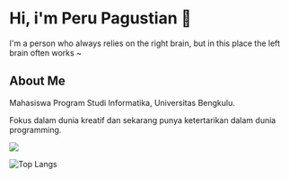 <h1>Hi, i'm Peru Pagustian 👋</h1> 

<p>I'm a person who always relies on the right brain, but in this place the left brain often works ~</p>

<h2>About Me</h2>
<p>Mahasiswa Program Studi Informatika, Universitas Bengkulu.</p>
<p>Fokus dalam dunia kreatif dan sekarang punya ketertarikan dalam dunia programming.</p>

<img src="https://github-readme-stats.vercel.app/api/top-langs/?username=ruuian"/>

![Top Langs](https://github-readme-stats.vercel.app/api/top-langs/?username=ruuian)

<!--
**ruuian/ruuian** is a ✨ _special_ ✨ repository because its `README.md` (this file) appears on your GitHub profile.

Here are some ideas to get you started:

- 🔭 I’m currently working on ...
- 🌱 I’m currently learning ...
- 👯 I’m looking to collaborate on ...
- 🤔 I’m looking for help with ...
- 💬 Ask me about ...
- 📫 How to reach me: ...
- 😄 Pronouns: ...
- ⚡ Fun fact: ...
-->
